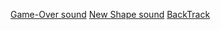 [Game-Over sound](https://freesound.org/people/deleted_user_877451/sounds/76376/)
[New Shape sound](https://freesound.org/people/Kodack/sounds/258020/)
[BackTrack](https://freesound.org/people/B_Sean/sounds/421888/)
